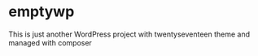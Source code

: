 # emptywp

This is just another WordPress project with twentyseventeen theme and managed with composer
